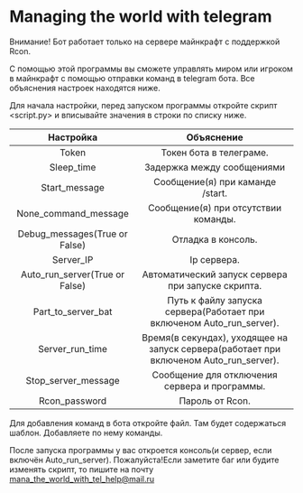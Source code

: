 # Managing the world with telegram
Внимание! Бот работает только на сервере майнкрафт
с поддержкой Rcon.

С помощью этой программы вы сможете управлять
миром или игроком в майнкрафт с помощью отправки команд в telegram бота.
Все объяснения настроек находятся ниже.

Для начала настройки, перед запуском программы
откройте скрипт <script.py> и вписывайте значения в строки
по списку ниже.

| Настройка | Объяснение  |
| :---:   | :-: |
| Token | Токен бота в телеграме.|
| Sleep_time | Задержка между сообщениями |
| Start_message | Сообщение(я) при каманде /start.|
| None_command_message | Сообщение(я) при отсутствии команды.|
| Debug_messages(True or False) | Отладка в консоль.|
| Server_IP | Ip сервера.|
| Auto_run_server(True or False) | Автоматический запуск сервера при запуске скрипта. |
| Part_to_server_bat | Путь к файлу запуска сервера(Работает при включеном Auto_run_server). |
| Server_run_time | Время(в секундах), уходящее на запуск сервера(работает при включеном Auto_run_server). |
| Stop_server_message | Сообщение для отключения сервера и программы. |
| Rcon_password | Пароль от Rcon. |

Для добавления команд в бота откройте файл.
Там будет содержаться шаблон. Добавляете по нему команды.

После запуска программы у вас откроется консоль(и сервер, если включён Auto_run_server).
Пожалуйста!Если заметите баг или будите изменять скрипт, то пишите на почту mana_the_world_with_tel_help@mail.ru
